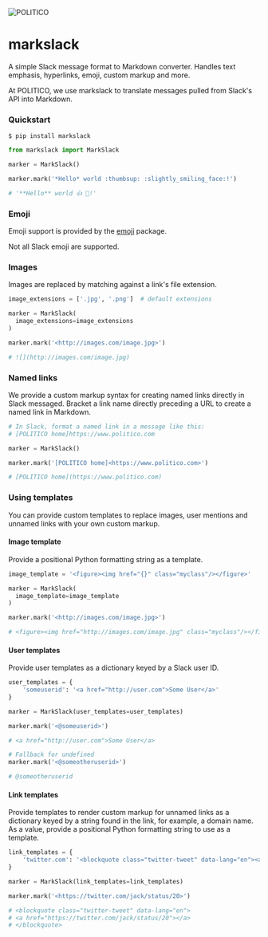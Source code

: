 ![POLITICO](https://rawgithub.com/The-Politico/src/master/images/logo/badge.png)

# markslack

A simple Slack message format to Markdown converter. Handles text emphasis, hyperlinks, emoji, custom markup and more.

At POLITICO, we use markslack to translate messages pulled from Slack's API into Markdown.

### Quickstart

```
$ pip install markslack
```

```python
from markslack import MarkSlack

marker = MarkSlack()

marker.mark('*Hello* world :thumbsup: :slightly_smiling_face:!')

# '**Hello** world 👍 🙂!'

```

### Emoji

Emoji support is provided by the [emoji](https://pypi.python.org/pypi/emoji/) package.

Not all Slack emoji are supported.

### Images

Images are replaced by matching against a link's file extension.

```python
image_extensions = ['.jpg', '.png']  # default extensions

marker = MarkSlack(
  image_extensions=image_extensions
)

marker.mark('<http://images.com/image.jpg>')

# ![](http://images.com/image.jpg)
```

### Named links

We provide a custom markup syntax for creating named links directly in Slack messaged. Bracket a link name directly preceding a URL to create a named link in Markdown.

```python
# In Slack, format a named link in a message like this:
# [POLITICO home]https://www.politico.com

marker = MarkSlack()

marker.mark('[POLITICO home]<https://www.politico.com>')

# [POLITICO home](https://www.politico.com)
```


### Using templates

You can provide custom templates to replace images, user mentions and unnamed links with your own custom markup.

#### Image template

Provide a positional Python formatting string as a template.

```python
image_template = '<figure><img href="{}" class="myclass"/></figure>'

marker = MarkSlack(
  image_template=image_template
)

marker.mark('<http://images.com/image.jpg>')

# <figure><img href="http://images.com/image.jpg" class="myclass"/></figure>
```

#### User templates

Provide user templates as a dictionary keyed by a Slack user ID.

```python
user_templates = {
    'someuserid': '<a href="http://user.com">Some User</a>'
}

marker = MarkSlack(user_templates=user_templates)

marker.mark('<@someuserid>')

# <a href="http://user.com">Some User</a>

# Fallback for undefined
marker.mark('<@someotheruserid>')

# @someotheruserid
```

#### Link templates

Provide templates to render custom markup for unnamed links as a dictionary keyed by a string found in the link, for example, a domain name. As a value, provide a positional Python formatting string to use as a template.

```python
link_templates = {
    'twitter.com': '<blockquote class="twitter-tweet" data-lang="en"><a href="{}"></a></blockquote>',
}

marker = MarkSlack(link_templates=link_templates)

marker.mark('<https://twitter.com/jack/status/20>')

# <blockquote class="twitter-tweet" data-lang="en">
# <a href="https://twitter.com/jack/status/20"></a>
# </blockquote>
```
